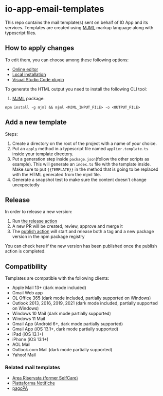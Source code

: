 # io-app-email-templates

This repo contains the mail template(s) sent on behalf of IO App and its services. Templates are created using [MJML](https://mjml.io/) markup language along with typescript files.

## How to apply changes

To edit them, you can choose among these following options:

- [Online editor](https://mjml.io/try-it-live)
- [Local installation](https://mjml.io/download)
- [Visual Studio Code plugin](https://marketplace.visualstudio.com/items?itemName=mjmlio.vscode-mjml)

To generate the HTML output you need to install the following CLI tool:

1. [MJML](https://www.npmjs.com/package/mjml) package:

```shell
npm install -g mjml && mjml <MJML_INPUT_FILE> -o <OUTPUT_FILE>
```

## Add a new template

Steps:

1. Create a directory on the root of the project with a name of your choice.
2. Put an `apply` method in a typescript file named `applier.template.ts` inside your template directory.
3. Put a generation step inside `package.json`(follow the other scripts as example). This will generate an `index.ts` file with the template inside.
   Make sure to put `{{TEMPLATE}}` in the method that is going to be replaced with the HTML generated from the mjml file.
4. Generate a snapshot test to make sure the content doesn't change unexpectedly

## Release

In order to release a new version:

1. Run [the release action](https://github.com/pagopa/io-app-email-templates/actions/workflows/bump-release.yaml)
2. A new PR will be created, review, approve and merge it
3. The [publish action](https://github.com/pagopa/io-app-email-templates/actions/workflows/publish-to-package-registry.yaml) will start and release both a tag and a new package version in the npm package registry

You can check here if the new version has been published once the publish action
is completed.

## Compatibility

Templates are compatible with the following clients:

- Apple Mail 13+ (dark mode included)
- Gmail Web app
- OL Office 365 (dark mode included, partially supported on Windows)
- Outlook 2013, 2016, 2019, 2021 (dark mode included, partially supported on Windows)
- Windows 10 Mail (dark mode partially supported)
- Windows 11 Mail
- Gmail App (Android 6+, dark mode partially supported)
- Gmail App (iOS 13.1+, dark mode partially supported)
- iPad (iOS 13.1+)
- iPhone (iOS 13.1+)
- AOL Mail
- Outlook.com Mail (dark mode partially supported)
- Yahoo! Mail

### Related mail templates

- [Area Riservata (former SelfCare)](https://github.com/pagopa/selfcare-email-templates)
- [Piattaforma Notifiche](https://github.com/pagopa/pn-email-templates)
- [pagoPA](https://github.com/pagopa/pagopa-email-templates)
